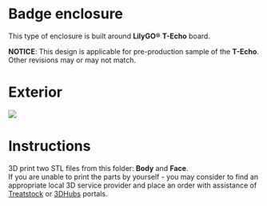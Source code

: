 # Badge enclosure 

This type of enclosure is built around **LilyGO&#174;** **T-Echo** board.<br>

**NOTICE**: This design is applicable for pre-production sample of the **T-Echo**. Other revisions may or may not match.

# Exterior

![](https://github.com/lyusupov/SoftRF/raw/master/documents/images/Badge-1.jpg)

# Instructions

3D print two STL files from this folder: **Body** and **Face**.<br>
If you are unable to print the parts by yourself - you may consider to find an appropriate local 3D service provider and place an order with assistance of [Treatstock](http://www.treatstock.com) or [3DHubs](http://www.3dhubs.com/) portals.
